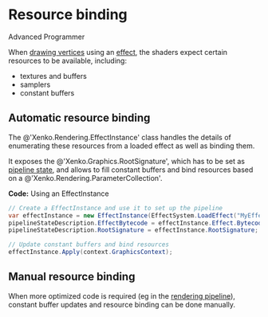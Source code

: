 # Resource binding

<span class="label label-doc-level">Advanced</span>
<span class="label label-doc-audience">Programmer</span>

When [drawing vertices](draw-vertices.md) using an [effect](../effects-and-shaders/index.md), the shaders expect certain resources to be available, including:

- textures and buffers
- samplers
- constant buffers

## Automatic resource binding

The @'Xenko.Rendering.EffectInstance' class handles the details of enumerating these resources from a loaded effect as well as binding them.

It exposes the @'Xenko.Graphics.RootSignature', which has to be set as [pipeline state](pipeline-state.md),
and allows to fill constant buffers and bind resources based on a @'Xenko.Rendering.ParameterCollection'.

**Code:** Using an EffectInstance

```cs
// Create a EffectInstance and use it to set up the pipeline
var effectInstance = new EffectInstance(EffectSystem.LoadEffect("MyEffect").WaitForResult());
pipelineStateDescription.EffectBytecode = effectInstance.Effect.Bytecode;
pipelineStateDescription.RootSignature = effectInstance.RootSignature;

// Update constant buffers and bind resources
effectInstance.Apply(context.GraphicsContext);
```

## Manual resource binding

When more optimized code is required (eg in the [rendering pipeline](../rendering-pipeline/index.md)), constant buffer updates and resource binding can be done manually.